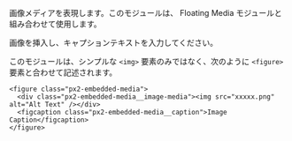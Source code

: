 画像メディアを表現します。このモジュールは、 Floating Media モジュールと組み合わせて使用します。

画像を挿入し、キャプションテキストを入力してください。

このモジュールは、シンプルな `<img>` 要素のみではなく、次のように `<figure>` 要素と合わせて記述されます。

```
<figure class="px2-embedded-media">
  <div class="px2-embedded-media__image-media"><img src="xxxxx.png" alt="Alt Text" /></div>
  <figcaption class="px2-embedded-media__caption">Image Caption</figcaption>
</figure>
```
